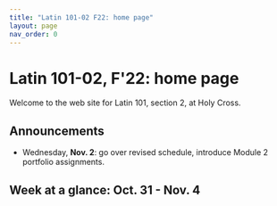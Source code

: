 ```yaml
---
title: "Latin 101-02 F22: home page"
layout: page
nav_order: 0
---
```



# Latin 101-02, F'22: home page

Welcome to the web site for Latin 101, section 2, at Holy Cross.

## Announcements

- Wednesday, **Nov. 2**: go over revised schedule, introduce Module 2 portfolio assignments.

## Week at a glance: Oct. 31 - Nov. 4
